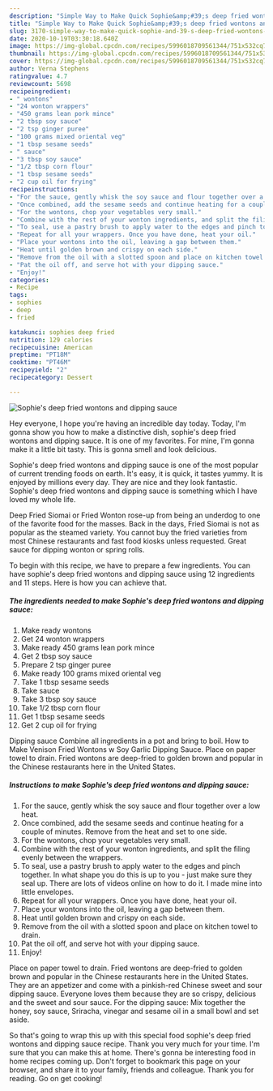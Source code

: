 ```yaml
---
description: "Simple Way to Make Quick Sophie&amp;#39;s deep fried wontons and dipping sauce"
title: "Simple Way to Make Quick Sophie&amp;#39;s deep fried wontons and dipping sauce"
slug: 3170-simple-way-to-make-quick-sophie-and-39-s-deep-fried-wontons-and-dipping-sauce
date: 2020-10-19T03:30:18.640Z
image: https://img-global.cpcdn.com/recipes/5996018709561344/751x532cq70/sophies-deep-fried-wontons-and-dipping-sauce-recipe-main-photo.jpg
thumbnail: https://img-global.cpcdn.com/recipes/5996018709561344/751x532cq70/sophies-deep-fried-wontons-and-dipping-sauce-recipe-main-photo.jpg
cover: https://img-global.cpcdn.com/recipes/5996018709561344/751x532cq70/sophies-deep-fried-wontons-and-dipping-sauce-recipe-main-photo.jpg
author: Verna Stephens
ratingvalue: 4.7
reviewcount: 5698
recipeingredient:
- " wontons"
- "24 wonton wrappers"
- "450 grams lean pork mince"
- "2 tbsp soy sauce"
- "2 tsp ginger puree"
- "100 grams mixed oriental veg"
- "1 tbsp sesame seeds"
- " sauce"
- "3 tbsp soy sauce"
- "1/2 tbsp corn flour"
- "1 tbsp sesame seeds"
- "2 cup oil for frying"
recipeinstructions:
- "For the sauce, gently whisk the soy sauce and flour together over a low heat."
- "Once combined, add the sesame seeds and continue heating for a couple of minutes. Remove from the heat and set to one side."
- "For the wontons, chop your vegetables very small."
- "Combine with the rest of your wonton ingredients, and split the filing evenly between the wrappers."
- "To seal, use a pastry brush to apply water to the edges and pinch together. In what shape you do this is up to you - just make sure they seal up. There are lots of videos online on how to do it. I made mine into little envelopes."
- "Repeat for all your wrappers. Once you have done, heat your oil."
- "Place your wontons into the oil, leaving a gap between them."
- "Heat until golden brown and crispy on each side."
- "Remove from the oil with a slotted spoon and place on kitchen towel to drain."
- "Pat the oil off, and serve hot with your dipping sauce."
- "Enjoy!"
categories:
- Recipe
tags:
- sophies
- deep
- fried

katakunci: sophies deep fried 
nutrition: 129 calories
recipecuisine: American
preptime: "PT18M"
cooktime: "PT46M"
recipeyield: "2"
recipecategory: Dessert

---
```



![Sophie&#39;s deep fried wontons and dipping sauce](https://img-global.cpcdn.com/recipes/5996018709561344/751x532cq70/sophies-deep-fried-wontons-and-dipping-sauce-recipe-main-photo.jpg)

Hey everyone, I hope you're having an incredible day today. Today, I'm gonna show you how to make a distinctive dish, sophie&#39;s deep fried wontons and dipping sauce. It is one of my favorites. For mine, I'm gonna make it a little bit tasty. This is gonna smell and look delicious.

Sophie&#39;s deep fried wontons and dipping sauce is one of the most popular of current trending foods on earth. It's easy, it is quick, it tastes yummy. It is enjoyed by millions every day. They are nice and they look fantastic. Sophie&#39;s deep fried wontons and dipping sauce is something which I have loved my whole life.

Deep Fried Siomai or Fried Wonton rose-up from being an underdog to one of the favorite food for the masses. Back in the days, Fried Siomai is not as popular as the steamed variety. You cannot buy the fried varieties from most Chinese restaurants and fast food kiosks unless requested. Great sauce for dipping wonton or spring rolls.


To begin with this recipe, we have to prepare a few ingredients. You can have sophie&#39;s deep fried wontons and dipping sauce using 12 ingredients and 11 steps. Here is how you can achieve that.

<!--inarticleads1-->

##### The ingredients needed to make Sophie&#39;s deep fried wontons and dipping sauce:

1. Make ready  wontons
1. Get 24 wonton wrappers
1. Make ready 450 grams lean pork mince
1. Get 2 tbsp soy sauce
1. Prepare 2 tsp ginger puree
1. Make ready 100 grams mixed oriental veg
1. Take 1 tbsp sesame seeds
1. Take  sauce
1. Take 3 tbsp soy sauce
1. Take 1/2 tbsp corn flour
1. Get 1 tbsp sesame seeds
1. Get 2 cup oil for frying


Dipping sauce Combine all ingredients in a pot and bring to boil. How to Make Venison Fried Wontons w Soy Garlic Dipping Sauce. Place on paper towel to drain. Fried wontons are deep-fried to golden brown and popular in the Chinese restaurants here in the United States. 

<!--inarticleads2-->

##### Instructions to make Sophie&#39;s deep fried wontons and dipping sauce:

1. For the sauce, gently whisk the soy sauce and flour together over a low heat.
1. Once combined, add the sesame seeds and continue heating for a couple of minutes. Remove from the heat and set to one side.
1. For the wontons, chop your vegetables very small.
1. Combine with the rest of your wonton ingredients, and split the filing evenly between the wrappers.
1. To seal, use a pastry brush to apply water to the edges and pinch together. In what shape you do this is up to you - just make sure they seal up. There are lots of videos online on how to do it. I made mine into little envelopes.
1. Repeat for all your wrappers. Once you have done, heat your oil.
1. Place your wontons into the oil, leaving a gap between them.
1. Heat until golden brown and crispy on each side.
1. Remove from the oil with a slotted spoon and place on kitchen towel to drain.
1. Pat the oil off, and serve hot with your dipping sauce.
1. Enjoy!


Place on paper towel to drain. Fried wontons are deep-fried to golden brown and popular in the Chinese restaurants here in the United States. They are an appetizer and come with a pinkish-red Chinese sweet and sour dipping sauce. Everyone loves them because they are so crispy, delicious and the sweet and sour sauce. For the dipping sauce: Mix together the honey, soy sauce, Sriracha, vinegar and sesame oil in a small bowl and set aside. 

So that's going to wrap this up with this special food sophie&#39;s deep fried wontons and dipping sauce recipe. Thank you very much for your time. I'm sure that you can make this at home. There's gonna be interesting food in home recipes coming up. Don't forget to bookmark this page on your browser, and share it to your family, friends and colleague. Thank you for reading. Go on get cooking!

